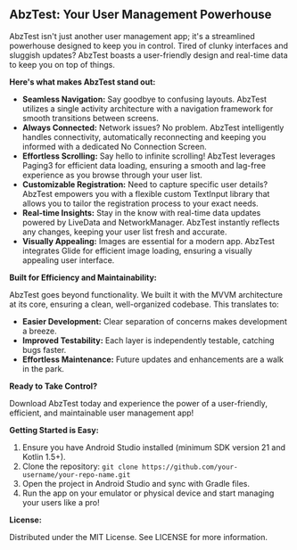 ## AbzTest: Your User Management Powerhouse

AbzTest isn't just another user management app; it's a streamlined powerhouse designed to keep you in control. Tired of clunky interfaces and sluggish updates? AbzTest boasts a user-friendly design and real-time data to keep you on top of things.

**Here's what makes AbzTest stand out:**

* **Seamless Navigation:** Say goodbye to confusing layouts. AbzTest utilizes a single activity architecture with a navigation framework for smooth transitions between screens.
* **Always Connected:** Network issues? No problem. AbzTest intelligently handles connectivity, automatically reconnecting and keeping you informed with a dedicated No Connection Screen.
* **Effortless Scrolling:** Say hello to infinite scrolling! AbzTest leverages Paging3 for efficient data loading, ensuring a smooth and lag-free experience as you browse through your user list.
* **Customizable Registration:** Need to capture specific user details? AbzTest empowers you with a flexible custom TextInput library that allows you to tailor the registration process to your exact needs.
* **Real-time Insights:** Stay in the know with real-time data updates powered by LiveData and NetworkManager. AbzTest instantly reflects any changes, keeping your user list fresh and accurate.
* **Visually Appealing:** Images are essential for a modern app. AbzTest integrates Glide for efficient image loading, ensuring a visually appealing user interface.

**Built for Efficiency and Maintainability:**

AbzTest goes beyond functionality. We built it with the MVVM architecture at its core, ensuring a clean, well-organized codebase. This translates to:

* **Easier Development:** Clear separation of concerns makes development a breeze.
* **Improved Testability:** Each layer is independently testable, catching bugs faster.
* **Effortless Maintenance:** Future updates and enhancements are a walk in the park.

**Ready to Take Control?**

Download AbzTest today and experience the power of a user-friendly, efficient, and maintainable user management app!

**Getting Started is Easy:**

1. Ensure you have Android Studio installed (minimum SDK version 21 and Kotlin 1.5+).
2. Clone the repository: `git clone https://github.com/your-username/your-repo-name.git`
3. Open the project in Android Studio and sync with Gradle files.
4. Run the app on your emulator or physical device and start managing your users like a pro!

**License:**

Distributed under the MIT License. See LICENSE for more information.
